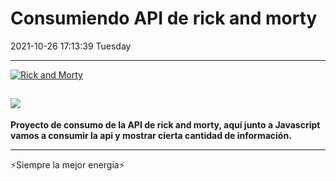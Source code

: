# Consumiendo API de rick and morty

2021-10-26 17:13:39 Tuesday

---

[![Rick and Morty](rickandmorty "Rick and Morty")](https://ibb.co/2PJ56Qy "Rick and Morty")

## ![](https://i.ibb.co/TRyrTSk/Captura-de-pantalla-2021-10-26-171247.png)

**Proyecto de consumo de la API de rick and morty, aquí junto a Javascript vamos a consumir la api y mostrar cierta cantidad de información.**

---

⚡Siempre la mejor energía⚡
